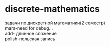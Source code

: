 # discrete-mathematics
задачи по дискретной математики(2 семестр)<br>
mars-need for debug...<br>
add- длинное сложение<br>
polish-польская запись<br>
